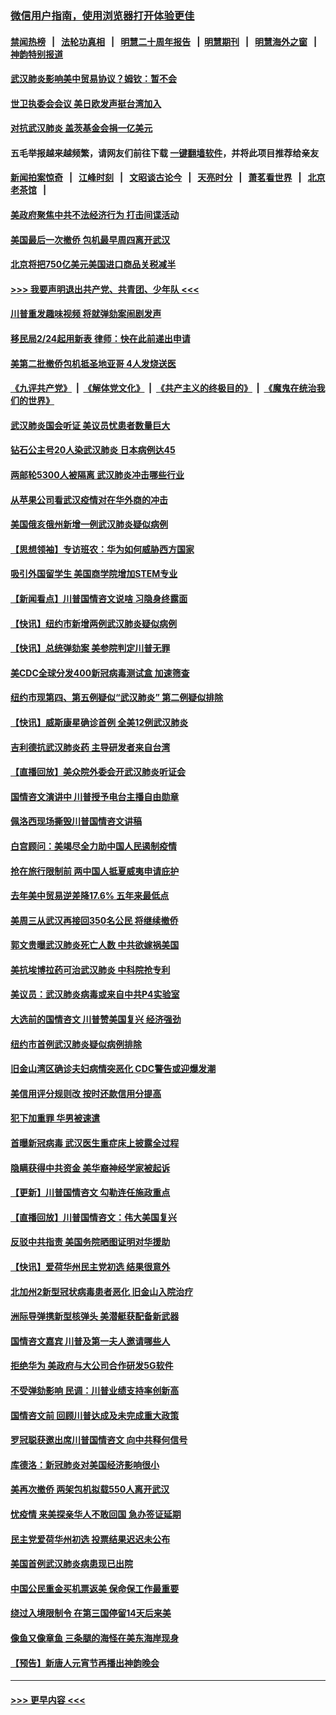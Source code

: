 ### [微信用户指南，使用浏览器打开体验更佳](https://github.com/gfw-breaker/banned-news1/blob/master/indexes/wechat-guide.md?t=0)
#### [禁闻热榜](热点新闻.md?t=0)  &nbsp;&nbsp;|&nbsp;&nbsp; [法轮功真相](https://github.com/gfw-breaker/truth/blob/master/README.md?t=0) &nbsp;&nbsp;|&nbsp;&nbsp; [明慧二十周年报告](https://github.com/gfw-breaker/mh-reports/blob/master/README.md?t=0) &nbsp;&nbsp;|&nbsp;&nbsp;[明慧期刊](https://github.com/gfw-breaker/mh-qikan) &nbsp;&nbsp;|&nbsp;&nbsp; [明慧海外之窗](https://github.com/gfw-breaker/mh-news/blob/master/README.md?t=0) &nbsp;&nbsp;|&nbsp;&nbsp; [神韵特别报道](https://github.com/gfw-breaker/mh-news/blob/master/shenyun.md?t=0)
#### [武汉肺炎影响美中贸易协议？姆钦：暂不会](../pages/nsc412/n11849497.md?t=02070122) 
#### [世卫执委会会议 美日欧发声挺台湾加入](../pages/nsc412/n11849433.md?t=02070122) 
#### [对抗武汉肺炎 盖茨基金会捐一亿美元](../pages/nsc412/n11848953.md?t=02070122) 
#### 五毛举报越来越频繁，请网友们前往下载 [一键翻墙软件](https://github.com/gfw-breaker/ssr-accounts)，并将此项目推荐给亲友
#### [新闻拍案惊奇](https://github.com/gfw-breaker/banned-news1/blob/master/pages/link4.md) &nbsp;&nbsp;|&nbsp;&nbsp; [江峰时刻](https://github.com/gfw-breaker/banned-news1/blob/master/pages/link4.md) &nbsp;&nbsp;|&nbsp;&nbsp; [文昭谈古论今](https://github.com/gfw-breaker/banned-news1/blob/master/pages/link4.md) &nbsp;&nbsp;|&nbsp;&nbsp; [天亮时分](https://github.com/gfw-breaker/banned-news1/blob/master/pages/link4.md) &nbsp;&nbsp;|&nbsp;&nbsp; [萧茗看世界](https://github.com/gfw-breaker/banned-news1/blob/master/pages/link4.md) &nbsp;&nbsp;|&nbsp;&nbsp; [北京老茶馆](https://github.com/gfw-breaker/banned-news1/blob/master/pages/link4.md) &nbsp;&nbsp;|&nbsp;&nbsp; 
#### [美政府聚焦中共不法经济行为 打击间谍活动](../pages/nsc412/n11849322.md?t=02070122) 
#### [美国最后一次撤侨 包机最早周四离开武汉](../pages/nsc412/n11849395.md?t=02070122) 
#### [北京将把750亿美元美国进口商品关税减半](../pages/nsc412/n11848896.md?t=02070122) 
#### [>>> 我要声明退出共产党、共青团、少年队 <<<](https://github.com/begood0513/goodnews/blob/master/quit/letter.md) 
#### [川普重发趣味视频 将就弹劾案闹剧发声](../pages/nsc412/n11848715.md?t=02070122) 
#### [移民局2/24起用新表  律师：快在此前递出申请](../pages/nsc412/n11848220.md?t=02070122) 
#### [美第二批撤侨包机抵圣地亚哥 4人发烧送医](../pages/nsc412/n11847923.md?t=02070122) 
#### [《九评共产党》](https://github.com/begood0513/9ping.md/blob/master/README.md) &nbsp;|&nbsp; [《解体党文化》](../../../../jtdwh.md/blob/master/README.md)  &nbsp;|&nbsp; [《共产主义的终极目的》](../../../../gczydzjmd.md/blob/master/README.md) &nbsp;|&nbsp; [《魔鬼在统治我们的世界》](../../../../mgztzwmdsj.md/blob/master/README.md) 
#### [武汉肺炎国会听证 美议员忧患者数量巨大](../pages/nsc412/n11844851.md?t=02070122) 
#### [钻石公主号20人染武汉肺炎 日本病例达45](../pages/nsc412/n11847823.md?t=02070122) 
#### [两邮轮5300人被隔离 武汉肺炎冲击哪些行业](../pages/nsc412/n11847456.md?t=02070122) 
#### [从苹果公司看武汉疫情对在华外商的冲击](../pages/nsc412/n11847586.md?t=02070122) 
#### [美国俄亥俄州新增一例武汉肺炎疑似病例](../pages/nsc412/n11847714.md?t=02070122) 
#### [【思想领袖】专访班农：华为如何威胁西方国家](../pages/nsc412/n11847306.md?t=02070122) 
#### [吸引外国留学生 美国商学院增加STEM专业](../pages/nsc412/n11847417.md?t=02070122) 
#### [【新闻看点】川普国情咨文说啥 习隐身终露面](../pages/nsc412/n11847016.md?t=02070122) 
#### [【快讯】纽约市新增两例武汉肺炎疑似病例](../pages/nsc412/n11847250.md?t=02070122) 
#### [【快讯】总统弹劾案 美参院判定川普无罪](../pages/nsc412/n11847316.md?t=02070122) 
#### [美CDC全球分发400新冠病毒测试盒 加速筛查](../pages/nsc412/n11847260.md?t=02070122) 
#### [纽约市现第四、第五例疑似“武汉肺炎”   第二例疑似排除](../pages/nsc412/n11847332.md?t=02070122) 
#### [【快讯】威斯康星确诊首例 全美12例武汉肺炎](../pages/nsc412/n11847162.md?t=02070122) 
#### [吉利德抗武汉肺炎药 主导研发者来自台湾](../pages/nsc412/n11847064.md?t=02070122) 
#### [【直播回放】美众院外委会开武汉肺炎听证会](../pages/nsc412/n11846727.md?t=02070122) 
#### [国情咨文演讲中 川普授予电台主播自由勋章](../pages/nsc412/n11846815.md?t=02070122) 
#### [佩洛西现场撕毁川普国情咨文讲稿](../pages/nsc412/n11846724.md?t=02070122) 
#### [白宫顾问：美竭尽全力助中国人民遏制疫情](../pages/nsc412/n11846756.md?t=02070122) 
#### [抢在旅行限制前 两中国人抵夏威夷申请庇护](../pages/nsc412/n11846866.md?t=02070122) 
#### [去年美中贸易逆差降17.6% 五年来最低点](../pages/nsc412/n11846755.md?t=02070122) 
#### [美周三从武汉再接回350名公民 将继续撤侨](../pages/nsc412/n11846705.md?t=02070122) 
#### [郭文贵曝武汉肺炎死亡人数 中共欲嫁祸美国](../pages/nsc412/n11846240.md?t=02070122) 
#### [美抗埃博拉药可治武汉肺炎 中科院抢专利](../pages/nsc412/n11846409.md?t=02070122) 
#### [美议员：武汉肺炎病毒或来自中共P4实验室](../pages/nsc412/n11846043.md?t=02070122) 
#### [大选前的国情咨文 川普赞美国复兴 经济强劲](../pages/nsc412/n11845526.md?t=02070122) 
#### [纽约市首例武汉肺炎疑似病例排除](../pages/nsc412/n11844989.md?t=02070122) 
#### [旧金山湾区确诊夫妇病情突恶化 CDC警告或迎爆发潮](../pages/nsc412/n11845730.md?t=02070122) 
#### [美信用评分规则改  按时还款信用分提高](../pages/nsc412/n11845488.md?t=02070122) 
#### [犯下加重罪 华男被速遣](../pages/nsc412/n11845476.md?t=02070122) 
#### [首曝新冠病毒 武汉医生重症床上披露全过程](../pages/nsc412/n11845150.md?t=02070122) 
#### [隐瞒获得中共资金 美华裔神经学家被起诉](../pages/nsc412/n11844879.md?t=02070122) 
#### [【更新】川普国情咨文 勾勒连任施政重点](../pages/nsc412/n11845223.md?t=02070122) 
#### [【直播回放】川普国情咨文：伟大美国复兴](../pages/nsc412/n11842079.md?t=02070122) 
#### [反驳中共指责 美国务院晒图证明对华援助](../pages/nsc412/n11844859.md?t=02070122) 
#### [【快讯】爱荷华州民主党初选 结果很意外](../pages/nsc412/n11844878.md?t=02070122) 
#### [北加州2新型冠状病毒患者恶化 旧金山入院治疗](../pages/nsc412/n11844842.md?t=02070122) 
#### [洲际导弹携新型核弹头 美潜艇获配备新武器](../pages/nsc412/n11844680.md?t=02070122) 
#### [国情咨文嘉宾 川普及第一夫人邀请哪些人](../pages/nsc412/n11844712.md?t=02070122) 
#### [拒绝华为 美政府与大公司合作研发5G软件](../pages/nsc412/n11844625.md?t=02070122) 
#### [不受弹劾影响 民调：川普业绩支持率创新高](../pages/nsc412/n11844622.md?t=02070122) 
#### [国情咨文前 回顾川普达成及未完成重大政策](../pages/nsc412/n11844581.md?t=02070122) 
#### [罗冠聪获邀出席川普国情咨文 向中共释何信号](../pages/nsc412/n11844355.md?t=02070122) 
#### [库德洛：新冠肺炎对美国经济影响很小](../pages/nsc412/n11844418.md?t=02070122) 
#### [美再次撤侨 两架包机拟载550人离开武汉](../pages/nsc412/n11844407.md?t=02070122) 
#### [忧疫情 来美探亲华人不敢回国 急办签证延期](../pages/nsc412/n11843344.md?t=02070122) 
#### [民主党爱荷华州初选 投票结果迟迟未公布](../pages/nsc412/n11844207.md?t=02070122) 
#### [美国首例武汉肺炎病患现已出院](../pages/nsc412/n11842740.md?t=02070122) 
#### [中国公民重金买机票返美 保命保工作最重要](../pages/nsc412/n11843282.md?t=02070122) 
#### [绕过入境限制令  在第三国停留14天后来美](../pages/nsc412/n11843341.md?t=02070122) 
#### [像鱼又像章鱼 三条腿的海怪在美东海岸现身](../pages/nsc412/n11843092.md?t=02070122) 
#### [【预告】新唐人元宵节再播出神韵晚会](../pages/nsc412/n11843192.md?t=02070122) 

----
#### [ >>> 更早内容 <<< ](../indexes/nsc412-earlier.md)
